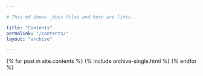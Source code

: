 ```yaml
---

# This md shows _docs files and here are links. 

title: "Contents"
permalink: "/contents/"
layout: "archive"

---
```


{% for post in site.contents %} {% include archive-single.html %} {% endfor %}